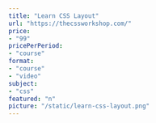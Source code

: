 ```yaml
---
title: "Learn CSS Layout"
url: "https://thecssworkshop.com/"
price: 
- "99"
pricePerPeriod: 
- "course"
format: 
- "course"
- "video"
subject: 
- "css"
featured: "n"
picture: "/static/learn-css-layout.png"
---
```

